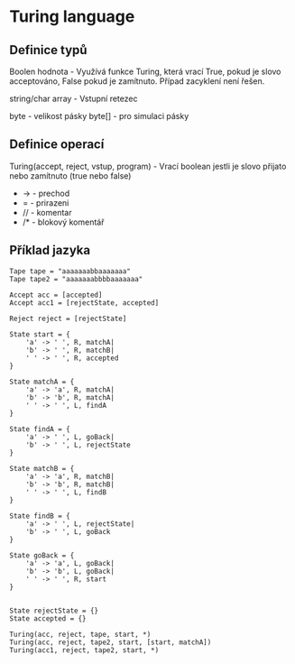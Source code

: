 # Turing language
## Definice typů

Boolen hodnota - Využívá funkce Turing, která vrací True, pokud je slovo acceptováno, False pokud je zamítnuto. Případ zacyklení není řešen.

string/char array - Vstupní retezec

byte - velikost pásky
byte[] - pro simulaci pásky

## Definice operací

Turing(accept, reject, vstup, program) - Vrací boolean jestli je slovo přijato nebo zamítnuto (true nebo false)

- -> 	- prechod
- = 	- prirazeni
- //  	- komentar
- /*    - blokový komentář

## Příklad jazyka

```
Tape tape = "aaaaaaabbaaaaaaa"
Tape tape2 = "aaaaaaabbbbaaaaaaa"

Accept acc = [accepted]
Accept acc1 = [rejectState, accepted]

Reject reject = [rejectState]

State start = {
    'a' -> ' ', R, matchA|
    'b' -> ' ', R, matchB|
    ' ' -> ' ', R, accepted
}

State matchA = {
    'a' -> 'a', R, matchA|
    'b' -> 'b', R, matchA|
    ' ' -> ' ', L, findA
}

State findA = {
    'a' -> ' ', L, goBack|
    'b' -> ' ', L, rejectState
}

State matchB = {
    'a' -> 'a', R, matchB|
    'b' -> 'b', R, matchB|
    ' ' -> ' ', L, findB
}

State findB = {
    'a' -> ' ', L, rejectState|
    'b' -> ' ', L, goBack
}

State goBack = {
    'a' -> 'a', L, goBack|
    'b' -> 'b', L, goBack|
    ' ' -> ' ', R, start
}


State rejectState = {}
State accepted = {}

Turing(acc, reject, tape, start, *)
Turing(acc, reject, tape2, start, [start, matchA])
Turing(acc1, reject, tape2, start, *)
```

